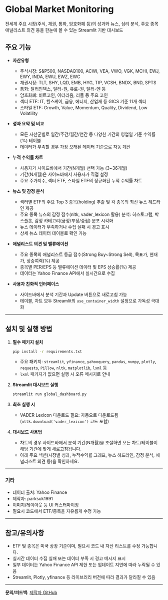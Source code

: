 # Global Market Monitoring

전세계 주요 시장(주식, 채권, 통화, 암호화폐 등)의 성과와 뉴스, 심리 분석, 주요 종목 애널리스트 의견 등을 한눈에 볼 수 있는 Streamlit 기반 대시보드

## 주요 기능

- **자산유형**
  - 주식시장: S&P500, NASDAQ100, ACWI, VEA, VWO, VGK, MCHI, EWJ, EWY, INDA, EWU, EWZ, EWC
  - 채권시장: TLT, SHY, LQD, EMB, HYG, TIP, VCSH, BNDX, BND, SPTS
  - 통화: 달러인덱스, 달러-원, 유로-원, 달러-엔 등
  - 암호화폐: 비트코인, 이더리움, 리플 등 주요 코인
  - 섹터 ETF: IT, 헬스케어, 금융, 에너지, 산업재 등 GICS 기준 11개 섹터
  - 스타일 ETF: Growth, Value, Momentum, Quality, Dividend, Low Volatility

- **성과 요약 및 비교**
  - 모든 자산군별로 일간/주간/월간/연간 등 다양한 기간의 영업일 기준 수익률(%) 테이블
  - 데이터가 부족할 경우 가장 오래된 데이터 기준으로 자동 계산

- **누적 수익률 차트**
  - 사용자가 사이드바에서 기간(N개월) 선택 가능 (3~36개월)
  - 기간(N개월)은 사이드바에서 사용자가 직접 설정
  - 주요 주가지수, 섹터 ETF, 스타일 ETF의 정규화된 누적 수익률 차트

- **뉴스 및 감정 분석**
  - 섹터별 ETF의 주요 Top 3 종목(holding) 추출 및 각 종목의 최신 뉴스 헤드라인 제공
  - 주요 종목 뉴스의 감정 점수(nltk, vader_lexicon 활용) 분석: 히스토그램, 박스플롯, 감정 카테고리(긍정/부정/중립) 분포 시각화
  - 뉴스 데이터가 부족하거나 수집 실패 시 경고 표시
  - 상세 뉴스 데이터 테이블로 확인 가능

- **애널리스트 의견 및 밸류에이션**
  - 주요 종목의 애널리스트 등급 점수(Strong Buy~Strong Sell), 목표가, 현재가, 상승여력(%) 제공
  - 종목별 PER/EPS 등 밸류에이션 데이터 및 EPS 상승률(%) 제공
  - 데이터는 Yahoo Finance API에서 실시간으로 수집

- **사용자 친화적 인터페이스**
  - 사이드바에서 분석 기간과 Update 버튼으로 새로고침 가능
  - 테이블, 차트 모두 Streamlit의 `use_container_width` 설정으로 가독성 극대화

---

## 설치 및 실행 방법

1. **필수 패키지 설치**
   ```bash
   pip install -r requirements.txt
   ```
   - 주요 패키지: `streamlit`, `yfinance`, `yahooquery`, `pandas`, `numpy`, `plotly`, `requests`, `Pillow`, `nltk`, `matplotlib`, `lxml` 등
   - `lxml` 패키지가 없으면 실행 시 오류 메시지로 안내

2. **Streamlit 대시보드 실행**
   ```bash
   streamlit run global_dashboard.py
   ```

3. **최초 실행 시**
   - VADER Lexicon 다운로드 필요: 자동으로 다운로드됨 (`nltk.download('vader_lexicon')` 코드 포함)

4. **대시보드 사용법**
   - 차트의 경우 사이드바에서 분석 기간(N개월)을 조절하면 모든 차트/테이블이 해당 기간에 맞게 새로고침됩니다.
   - 아래 주요 섹션(시장별 성과, 누적수익률 그래프, 뉴스 헤드라인, 감정 분석, 애널리스트 의견 등)을 확인하세요.

---


### 기타
- 데이터 출처: Yahoo Finance
- 제작자: parksuk1991
- 이미지/레이아웃 등 UI 커스터마이징
- 필요시 코드에서 ETF/종목을 자유롭게 수정 가능

---

## 참고/유의사항

- ETF 및 종목은 미국 상장 기준이며, 필요시 코드 내 자산 리스트를 수정 가능합니다.
- 실시간 데이터 수집 실패 또는 데이터 부족 시 경고 메시지 표시
- 일부 데이터는 Yahoo Finance API 제한 또는 업데이트 지연에 따라 누락될 수 있음
- Streamlit, Plotly, yfinance 등 라이브러리 버전에 따라 결과가 달라질 수 있음

---

**문의/피드백**: [제작자 GitHub](https://github.com/parksuk1991)
